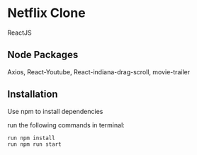 # Netflix Clone

ReactJS

## Node Packages

Axios, React-Youtube, React-indiana-drag-scroll, movie-trailer

## Installation

Use npm to install dependencies

run the following commands in terminal:

```javascript
run npm install
run npm run start
```
